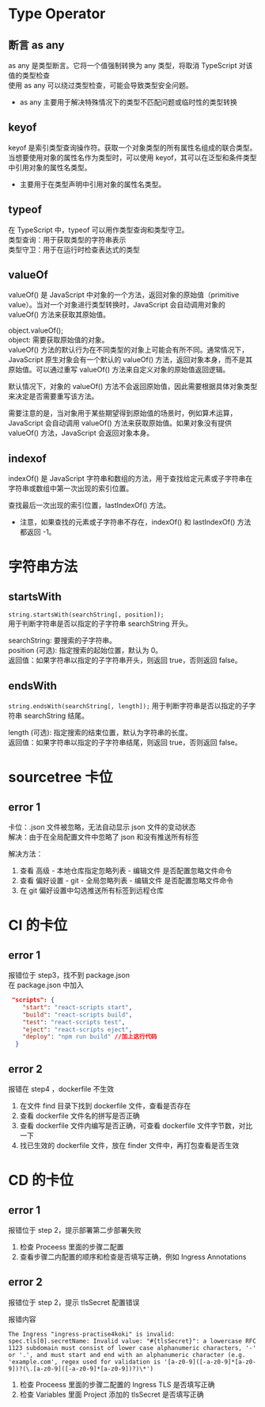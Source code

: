 # Type Operator

## 断言 as any

as any 是类型断言。它将一个值强制转换为 any 类型，将取消 TypeScript 对该值的类型检查        
使用 as any 可以绕过类型检查，可能会导致类型安全问题。       

-   as any 主要用于解决特殊情况下的类型不匹配问题或临时性的类型转换     

## keyof

keyof 是索引类型查询操作符。获取一个对象类型的所有属性名组成的联合类型。         
当想要使用对象的属性名作为类型时，可以使用 keyof，其可以在泛型和条件类型中引用对象的属性名类型。          

-   主要用于在类型声明中引用对象的属性名类型。

## typeof

在 TypeScript 中，typeof 可以用作类型查询和类型守卫。         
类型查询：用于获取类型的字符串表示              
类型守卫：用于在运行时检查表达式的类型          

## valueOf

valueOf() 是 JavaScript 中对象的一个方法，返回对象的原始值（primitive value）。当对一个对象进行类型转换时，JavaScript 会自动调用对象的 valueOf() 方法来获取其原始值。         

object.valueOf();           
object: 需要获取原始值的对象。                
valueOf() 方法的默认行为在不同类型的对象上可能会有所不同。通常情况下，JavaScript 原生对象会有一个默认的 valueOf() 方法，返回对象本身，而不是其原始值。可以通过重写 valueOf() 方法来自定义对象的原始值返回逻辑。                

默认情况下，对象的 valueOf() 方法不会返回原始值，因此需要根据具体对象类型来决定是否需要重写该方法。       

需要注意的是，当对象用于某些期望得到原始值的场景时，例如算术运算，JavaScript 会自动调用 valueOf() 方法来获取原始值。如果对象没有提供 valueOf() 方法，JavaScript 会返回对象本身。          

## indexof

indexOf() 是 JavaScript 字符串和数组的方法，用于查找给定元素或子字符串在字符串或数组中第一次出现的索引位置。        

查找最后一次出现的索引位置，lastIndexOf() 方法。          

-   注意，如果查找的元素或子字符串不存在，indexOf() 和 lastIndexOf() 方法都返回 -1。

# 字符串方法

## startsWith

`string.startsWith(searchString[, position]);`          
用于判断字符串是否以指定的子字符串 searchString 开头。          

searchString: 要搜索的子字符串。         
position (可选): 指定搜索的起始位置，默认为 0。           
返回值：如果字符串以指定的子字符串开头，则返回 true，否则返回 false。          

## endsWith

`string.endsWith(searchString[, length]);`
用于判断字符串是否以指定的子字符串 searchString 结尾。

length (可选): 指定搜索的结束位置，默认为字符串的长度。         
返回值：如果字符串以指定的子字符串结尾，则返回 true，否则返回 false。       

# sourcetree 卡位

## error 1

卡位：.json 文件被忽略，无法自动显示 json 文件的变动状态        
解决：由于在全局配置文件中忽略了 json 和没有推送所有标签         

解决方法：

1. 查看 高级 - 本地仓库指定忽略列表 - 编辑文件 是否配置忽略文件命令       
2. 查看 偏好设置 - git - 全局忽略列表 - 编辑文件 是否配置忽略文件命令        
3. 在 git 偏好设置中勾选推送所有标签到远程仓库        

# CI 的卡位

## error 1

报错位于 step3，找不到 package.json         
在 package.json 中加入          

```json
 "scripts": {
    "start": "react-scripts start",
    "build": "react-scripts build",
    "test": "react-scripts test",
    "eject": "react-scripts eject",
    "deploy": "npm run build" //加上这行代码
  }

```

## error 2

报错在 step4 ，dockerfile 不生效         

1. 在文件 find 目录下找到 dockerfile 文件，查看是否存在            
2. 查看 dockerfile 文件名的拼写是否正确        
3. 查看 dockerfile 文件内编写是否正确，可查看 dockerfile 文件字节数，对比一下
4. 找已生效的 dockerfile 文件，放在 finder 文件中，再打包查看是否生效

# CD 的卡位

## error 1

报错位于 step 2，提示部署第二步部署失败      

1. 检查 Proceess 里面的步骤二配置
2. 查看步骤二内配置的顺序和检查是否填写正确，例如 Ingress Annotations

## error 2

报错位于 step 2，提示 tlsSecret 配置错误

报错内容

```
The Ingress "ingress-practise4koki" is invalid: spec.tls[0].secretName: Invalid value: "#{tlsSecret}": a lowercase RFC 1123 subdomain must consist of lower case alphanumeric characters, '-' or '.', and must start and end with an alphanumeric character (e.g. 'example.com', regex used for validation is '[a-z0-9]([-a-z0-9]*[a-z0-9])?(\.[a-z0-9]([-a-z0-9]*[a-z0-9])?)\*')
```

1. 检查 Proceess 里面的步骤二配置的 Ingress TLS 是否填写正确
2. 检查 Variables 里面 Project 添加的 tlsSecret 是否填写正确
